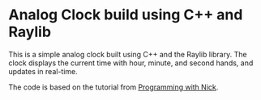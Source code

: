 # Analog Clock build using C++ and Raylib

This is a simple analog clock built using C++ and the Raylib library. The clock displays the current time with hour, minute, and second hands, and updates in real-time.

The code is based on the tutorial from [Programming with Nick](https://www.youtube.com/watch?v=E_hg96tixLM).
